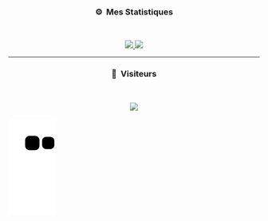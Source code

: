 ### <p align="center">⚙️ &nbsp;Mes Statistiques</p>
<br>
<p align="center">
<a href="https://github.com/mioultigaming">
  <img height="180em" src="https://github-readme-stats-eight-theta.vercel.app/api?username=mioultigaming&show_icons=true&theme=react&include_all_commits=true&locale=fr"/>
  <img height="150em" src="https://github-readme-stats-eight-theta.vercel.app/api/top-langs/?username=mioultigaming&layout=compact&langs_count=8&theme=react&locale=fr"/>
</a>
  
</p>

-----

### <p align="center">👀 &nbsp;Visiteurs</p>
<br>
<p align="center">
  <img src="https://profile-counter.glitch.me/mioultigaming/count.svg" />
</p>

<a href="#" target="_blank"><img src="https://github.com/rafaballerini/rafaballerini/blob/output/github-contribution-grid-snake.svg" alt="sneke"></a>
